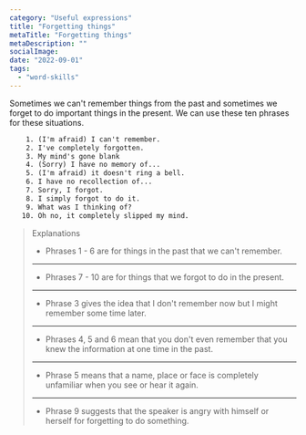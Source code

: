 ```yaml
---
category: "Useful expressions"
title: "Forgetting things"
metaTitle: "Forgetting things"
metaDescription: ""
socialImage:
date: "2022-09-01"
tags:
  - "word-skills"
---
```


Sometimes we can't remember things from the past and sometimes we forget to do important things in the present. We can use these ten phrases for these situations.

```txt
    1. (I'm afraid) I can't remember.
    2. I've completely forgotten.
    3. My mind's gone blank
    4. (Sorry) I have no memory of...
    5. (I'm afraid) it doesn't ring a bell.
    6. I have no recollection of...
    7. Sorry, I forgot.
    8. I simply forgot to do it.
    9. What was I thinking of?
   10. Oh no, it completely slipped my mind.
```

> Explanations
>
> - Phrases 1 - 6 are for things in the past that we can't remember.
>
> ---
>
> - Phrases 7 - 10 are for things that we forgot to do in the present.
>
> ---
>
> - Phrase 3 gives the idea that I don't remember now but I might remember some time later.
>
> ---
>
> - Phrases 4, 5 and 6 mean that you don't even remember that you knew the information at one time in the past.
>
> ---
>
> - Phrase 5 means that a name, place or face is completely unfamiliar when you see or hear it again.
>
> ---
>
> - Phrase 9 suggests that the speaker is angry with himself or herself for forgetting to do something.
